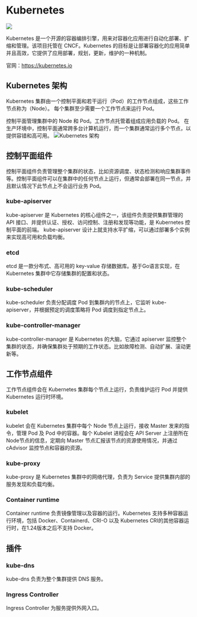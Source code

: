 # Kubernetes
![](/kubernetes/kubernetes.png)

Kubernetes 是一个开源的容器编排引擎，用来对容器化应用进行自动化部署、扩缩和管理。该项目托管在 CNCF。Kubernetes 的目标是让部署容器化的应用简单并且高效，它提供了应用部署，规划，更新，维护的一种机制。

官网：https://kubernetes.io

## Kubernetes 架构
Kubernetes 集群由一个控制平面和若干运行（Pod）的工作节点组成，这些工作节点称为（Node）。 每个集群至少需要一个工作节点来运行 Pod。

控制平面管理集群中的 Node 和 Pod。工作节点托管着组成应用负载的 Pod。 在生产环境中，控制平面通常跨多台计算机运行，而一个集群通常运行多个节点，以提供容错和高可用。
![Kubernetes 架构](/k8s-1.png)

## 控制平面组件
控制平面组件负责管理整个集群的状态，比如资源调度、状态检测和响应集群事件等。控制平面组件可以在集群中的任何节点上运行，但通常会部署在同一节点，并且默认情况下此节点上不会运行业务 Pod。

### kube-apiserver
kube-apiserver 是 Kubernetes 的核心组件之一，该组件负责提供集群管理的 API 接口、并提供认证、授权、访问控制、注册和发现等功能，是 Kubernetes 控制平面的前端。
kube-apiserver 设计上就支持水平扩缩，可以通过部署多个实例来实现高可用和负载均衡。

### etcd
etcd 是一款分布式、高可用的 key-value 存储数据库。基于Go语言实现，在 Kubernetes 集群中它存储集群的配置和状态。

### kube-scheduler
kube-scheduler 负责分配调度 Pod 到集群内的节点上，它监听 kube-apiserver，并根据预定的调度策略将 Pod 调度到指定节点上。

### kube-controller-manager
kube-controller-manager 是 Kubernetes 的大脑，它通过 apiserver 监控整个集群的状态，并确保集群处于预期的工作状态。比如故障检测、自动扩展、滚动更新等。

## 工作节点组件
工作节点组件会在 Kubernetes 集群每个节点上运行，负责维护运行 Pod 并提供 Kubernetes 运行时环境。

### kubelet
kubelet 会在 Kubernetes 集群中每个 Node 节点上运行，接收 Master 发来的指令，管理 Pod 及 Pod 中的容器。每个 Kubelet 进程会在 API Server 上注册所在Node节点的信息，定期向 Master 节点汇报该节点的资源使用情况，并通过 cAdvisor 监控节点和容器的资源。

### kube-proxy
kube-proxy 是 Kubernetes 集群中的网络代理，负责为 Service 提供集群内部的服务发现和负载均衡。

### Container runtime
Container runtime 负责镜像管理以及容器的运行。Kubernetes 支持多种容器运行环境，包括 Docker、Containerd、CRI-O 以及 Kubernetes CRI的其他容器运行时，在1.24版本之后不支持 Docker。

## 插件
### kube-dns 
kube-dns 负责为整个集群提供 DNS 服务。

### Ingress Controller 
Ingress Controller 为服务提供外网入口。